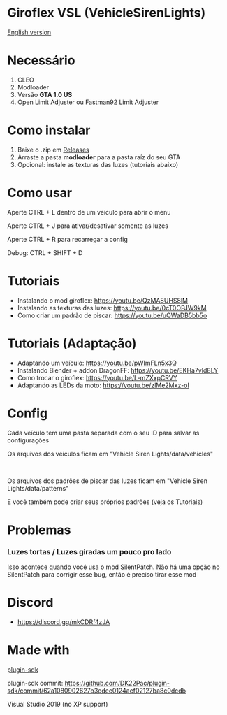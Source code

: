 # Giroflex VSL (VehicleSirenLights)

[English version](https://github.com/Danilo1301/giroflex-vsl-pc/blob/main/README_EN.md)

<h1>Necessário</h1>

1. CLEO
2. Modloader
3. Versão **GTA 1.0 US**
4. Open Limit Adjuster ou Fastman92 Limit Adjuster

<h1>Como instalar</h1>

1. Baixe o .zip em [Releases](https://github.com/Danilo1301/giroflex-vsl-pc/releases)
2. Arraste a pasta **modloader** para a pasta raíz do seu GTA
3. Opcional: instale as texturas das luzes (tutoriais abaixo)

<h1>Como usar</h1>

Aperte CTRL + L dentro de um veículo para abrir o menu

Aperte CTRL + J para ativar/desativar somente as luzes

Aperte CTRL + R para recarregar a config

Debug: CTRL + SHIFT + D

<h1>Tutoriais</h1>

* Instalando o mod giroflex: https://youtu.be/QzMA8UHS8lM
* Instalando as texturas das luzes: https://youtu.be/0cT0OPJW9kM
* Como criar um padrão de piscar: https://youtu.be/uQWaDB5bb5o

<h1>Tutoriais (Adaptação)</h1>

* Adaptando um veículo: https://youtu.be/pWImFLn5x3Q
* Instalando Blender + addon DragonFF: https://youtu.be/EKHa7vld8LY
* Como trocar o giroflex: https://youtu.be/L-mZXxpCRVY
* Adaptando as LEDs da moto: https://youtu.be/zlMe2Mxz-oI

<h1>Config</h1>

Cada veículo tem uma pasta separada com o seu ID para salvar as configurações

Os arquivos dos veículos ficam em "Vehicle Siren Lights/data/vehicles"

<br>

Os arquivos dos padrões de piscar das luzes ficam em "Vehicle Siren Lights/data/patterns"

E você também pode criar seus próprios padrões (veja os Tutoriais)

<h1>Problemas</h1>

<h3>Luzes tortas / Luzes giradas um pouco pro lado</h3>

Isso acontece quando você usa o mod SilentPatch. Não há uma opção no SilentPatch para corrigir esse bug, então é preciso tirar esse mod

<h1>Discord</h1>

* https://discord.gg/mkCDRf4zJA

<h1>Made with</h1>

[plugin-sdk](https://github.com/DK22Pac/plugin-sdk)

plugin-sdk commit: https://github.com/DK22Pac/plugin-sdk/commit/62a1080902627b3edec0124acf02127ba8c0dcdb

Visual Studio 2019 (no XP support)